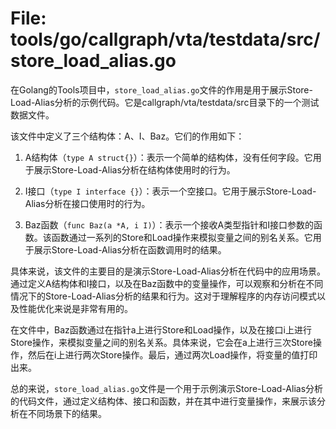 # File: tools/go/callgraph/vta/testdata/src/store_load_alias.go

在Golang的Tools项目中，`store_load_alias.go`文件的作用是用于展示Store-Load-Alias分析的示例代码。它是callgraph/vta/testdata/src目录下的一个测试数据文件。

该文件中定义了三个结构体：A、I、Baz。它们的作用如下：

1. A结构体（`type A struct{}`）：表示一个简单的结构体，没有任何字段。它用于展示Store-Load-Alias分析在结构体使用时的行为。

2. I接口（`type I interface {}`）：表示一个空接口。它用于展示Store-Load-Alias分析在接口使用时的行为。

3. Baz函数（`func Baz(a *A, i I)`）：表示一个接收A类型指针和I接口参数的函数。该函数通过一系列的Store和Load操作来模拟变量之间的别名关系。它用于展示Store-Load-Alias分析在函数调用时的结果。

具体来说，该文件的主要目的是演示Store-Load-Alias分析在代码中的应用场景。通过定义A结构体和I接口，以及在Baz函数中的变量操作，可以观察和分析在不同情况下的Store-Load-Alias分析的结果和行为。这对于理解程序的内存访问模式以及性能优化来说是非常有用的。

在文件中，Baz函数通过在指针a上进行Store和Load操作，以及在接口i上进行Store操作，来模拟变量之间的别名关系。具体来说，它会在a上进行三次Store操作，然后在i上进行两次Store操作。最后，通过两次Load操作，将变量的值打印出来。

总的来说，`store_load_alias.go`文件是一个用于示例演示Store-Load-Alias分析的代码文件，通过定义结构体、接口和函数，并在其中进行变量操作，来展示该分析在不同场景下的结果。

